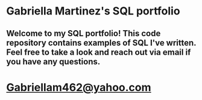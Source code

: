 # Gabriella Martinez's SQL portfolio

## Welcome to my SQL portfolio! This code repository contains examples of SQL I've written. Feel free to take a look and reach out via email if you have any questions.
# Gabriellam462@yahoo.com
